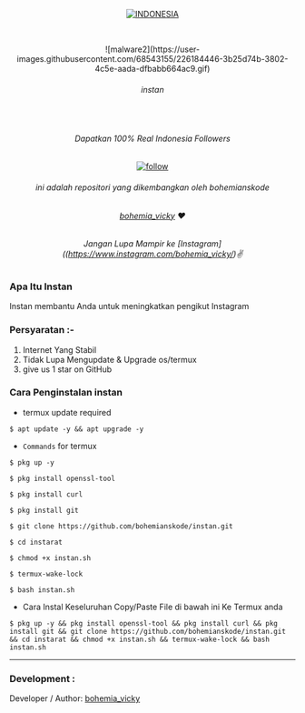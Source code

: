 <p align=center>
  <a href="https://www.instagram.com/bohemia_vicky/"><img title="INDONESIA" src="https://img.shields.io/badge/DARI%20ASAL-INDONESIA-SCRIPT?colorA=%23FF0000&colorB=%23FFFFFF&colorC=%23ff0000&style=for-the-badge"></a>
  </p>
  <br>
  
<p align="center">  ![malware2](https://user-images.githubusercontent.com/68543155/226184446-3b25d74b-3802-4c5e-aada-dfbabb664ac9.gif)


<br>

###### <p align="center"> instan
<br>

###### <p align="center"> Dapatkan 100% Real Indonesia Followers<p align="center">
<p align=center>
  <a href="(https://www.instagram.com/bohemia_vicky/"><img title="follow" src="https://img.shields.io/badge/bohemia%20vicky-%E2%99%A5-red" ></a>


###### <p align="center">*ini adalah repositori yang dikembangkan oleh bohemianskode*
###### <p align="center"> *[bohemia_vicky](https://www.instagram.com/bohemia_vicky/) ❤️*
###### <p align="center"> *Jangan Lupa Mampir ke [Instagram]((https://www.instagram.com/bohemia_vicky/)✌*


### Apa Itu Instan
Instan membantu Anda untuk meningkatkan pengikut Instagram

### Persyaratan :-

1) Internet Yang Stabil
2) Tidak Lupa Mengupdate & Upgrade os/termux
3) give us 1 star on GitHub

### Cara Penginstalan instan

* termux update required

```
$ apt update -y && apt upgrade -y
```
* `Commands` for termux
```
$ pkg up -y

$ pkg install openssl-tool

$ pkg install curl

$ pkg install git

$ git clone https://github.com/bohemianskode/instan.git

$ cd instarat

$ chmod +x instan.sh

$ termux-wake-lock

$ bash instan.sh
```

* Cara Instal Keseluruhan Copy/Paste File di bawah ini Ke Termux anda

```
$ pkg up -y && pkg install openssl-tool && pkg install curl && pkg install git && git clone https://github.com/bohemianskode/instan.git && cd instarat && chmod +x instan.sh && termux-wake-lock && bash instan.sh
```

-------------------------------------------------------------------------------------

### Development :

Developer / Author: [bohemia_vicky](https://www.instagram.com/bohemia_vicky/)


